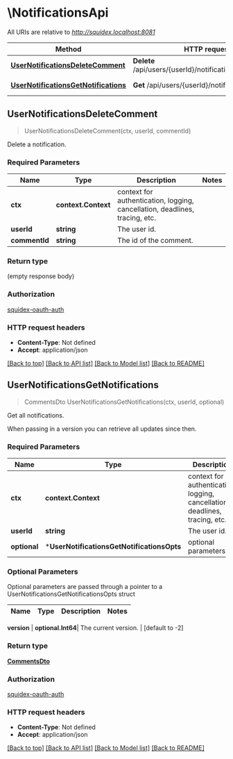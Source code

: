 # \NotificationsApi

All URIs are relative to *http://squidex.localhost:8081*

Method | HTTP request | Description
------------- | ------------- | -------------
[**UserNotificationsDeleteComment**](NotificationsApi.md#UserNotificationsDeleteComment) | **Delete** /api/users/{userId}/notifications/{commentId} | Delete a notification.
[**UserNotificationsGetNotifications**](NotificationsApi.md#UserNotificationsGetNotifications) | **Get** /api/users/{userId}/notifications | Get all notifications.



## UserNotificationsDeleteComment

> UserNotificationsDeleteComment(ctx, userId, commentId)

Delete a notification.

### Required Parameters


Name | Type | Description  | Notes
------------- | ------------- | ------------- | -------------
**ctx** | **context.Context** | context for authentication, logging, cancellation, deadlines, tracing, etc.
**userId** | **string**| The user id. | 
**commentId** | **string**| The id of the comment. | 

### Return type

 (empty response body)

### Authorization

[squidex-oauth-auth](../README.md#squidex-oauth-auth)

### HTTP request headers

- **Content-Type**: Not defined
- **Accept**: application/json

[[Back to top]](#) [[Back to API list]](../README.md#documentation-for-api-endpoints)
[[Back to Model list]](../README.md#documentation-for-models)
[[Back to README]](../README.md)


## UserNotificationsGetNotifications

> CommentsDto UserNotificationsGetNotifications(ctx, userId, optional)

Get all notifications.

When passing in a version you can retrieve all updates since then.

### Required Parameters


Name | Type | Description  | Notes
------------- | ------------- | ------------- | -------------
**ctx** | **context.Context** | context for authentication, logging, cancellation, deadlines, tracing, etc.
**userId** | **string**| The user id. | 
 **optional** | ***UserNotificationsGetNotificationsOpts** | optional parameters | nil if no parameters

### Optional Parameters

Optional parameters are passed through a pointer to a UserNotificationsGetNotificationsOpts struct


Name | Type | Description  | Notes
------------- | ------------- | ------------- | -------------

 **version** | **optional.Int64**| The current version. | [default to -2]

### Return type

[**CommentsDto**](CommentsDto.md)

### Authorization

[squidex-oauth-auth](../README.md#squidex-oauth-auth)

### HTTP request headers

- **Content-Type**: Not defined
- **Accept**: application/json

[[Back to top]](#) [[Back to API list]](../README.md#documentation-for-api-endpoints)
[[Back to Model list]](../README.md#documentation-for-models)
[[Back to README]](../README.md)

